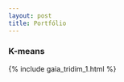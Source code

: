 ```yaml
---
layout: post
title: Portfólio
---
```


### K-means 
 {% include gaia_tridim_1.html %}
 
<!---   ![_config.yml]({{ site.baseurl }}/images/config.png)   --->

<!---  The easiest way to make your first post is to edit this one. Go into /_posts/ and update the Hello World markdown file. --->
